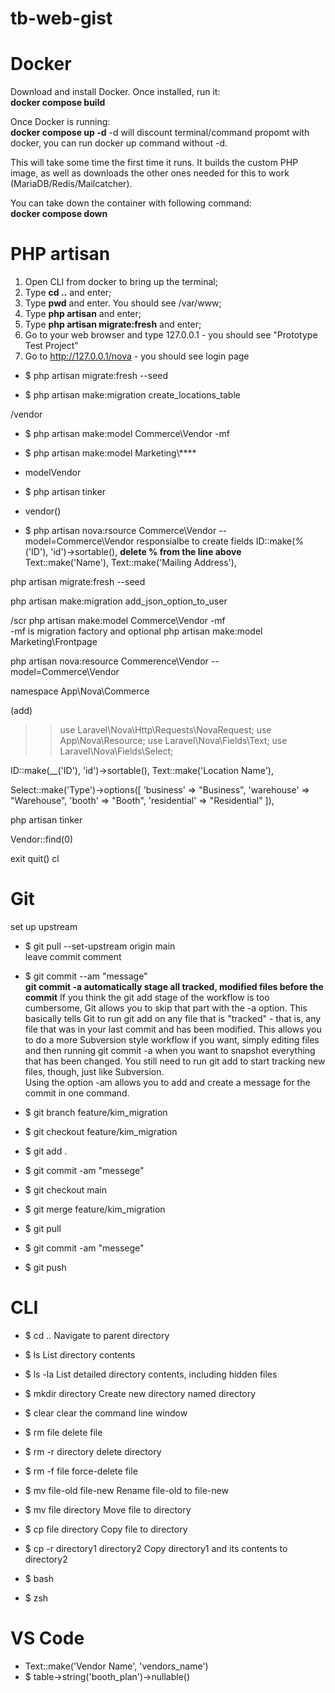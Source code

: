 # tb-web-gist

# Docker
Download and install Docker. Once installed, run it:
<br>**docker compose build**

Once Docker is running:
<br>**docker compose up -d**
-d will discount terminal/command propomt with docker, you can run docker up command without -d.

This will take some time the first time it runs. It builds the custom PHP image, as well as downloads the other ones needed for this to work (MariaDB/Redis/Mailcatcher).

You can take down the container with following command:
<br>**docker compose down**

# PHP artisan
1. Open CLI from docker to bring up the terminal;
2. Type **cd ..** and enter;
3. Type **pwd** and enter. You should see /var/www;
4. Type **php artisan** and enter;
5. Type **php artisan migrate:fresh** and enter;
6. Go to your web browser and type 127.0.0.1  -  you should see "Prototype Test Project"
7. Go to http://127.0.0.1/nova  - you should see login page

- $ php artisan migrate:fresh --seed

- $ php artisan make:migration create_locations_table

/vendor
- $ php artisan make:model Commerce\\Vendor -mf
- $ php artisan make:model Marketing\\****
- modelVendor

- $ php artisan tinker
- vendor()

- $ php artisan nova:rsource Commerce\\Vendor --model=Commerce\\Vendor
responsialbe to create fields
ID::make(_%_('ID'), 'id')->sortable(),
**delete % from the line above**
Text::make('Name'),
Text::make('Mailing Address'),

php artisan migrate:fresh --seed

php artisan make:migration add_json_option_to_user


/scr
php artisan make:model Commerce\\Vendor -mf  
-mf is migration factory and optional
php artisan make:model Marketing\\Frontpage

php artisan nova:resource Commerence\\Vendor --model=Commerce\\Vendor

namespace App\Nova\Commerce

(add)
>>use Laravel\Nova\Http\Requests\NovaRequest;
use App\Nova\Resource;
use Laravel\Nova\Fields\Text;
use Laravel\Nova\Fields\Select;

ID::make(__('ID'), 'id')->sortable(),
Text::make('Location Name'),

Select::make('Type')->options([
                    'business' => "Business",
                    'warehouse' => "Warehouse",
                    'booth' => "Booth",
                    'residential' => "Residential"
                    ]),

php artisan tinker

Vendor::find(0)

exit
quit()
cl



# Git
set up upstream
- $ git pull --set-upstream origin main  
leave commit comment  
- $ git commit --am "message"  
**git commit -a automatically stage all tracked, modified files before the commit** If you think the git add stage of the workflow is too cumbersome, Git allows you to skip that part with the -a option. This basically tells Git to run git add on any file that is "tracked" - that is, any file that was in your last commit and has been modified. This allows you to do a more Subversion style workflow if you want, simply editing files and then running git commit -a when you want to snapshot everything that has been changed. You still need to run git add to start tracking new files, though, just like Subversion.  
Using the option -am allows you to add and create a message for the commit in one command.

- $ git branch feature/kim_migration
- $ git checkout feature/kim_migration
- $ git add .
- $ git commit -am "messege"
- $ git checkout main
- $ git merge feature/kim_migration
- $ git pull
- $ git commit -am "messege"
- $ git push


# CLI
- $ cd .. Navigate to parent directory
- $ ls List directory contents
- $ ls -la List detailed directory contents, including hidden files
- $ mkdir directory Create new directory named directory
- $ clear clear the command line window
- $ rm file delete file
- $ rm -r directory delete directory
- $ rm -f file force-delete file
- $ mv file-old file-new Rename file-old to file-new
- $ mv file directory Move file to directory
- $ cp file directory Copy file to directory
- $ cp -r directory1 directory2 Copy directory1 and its contents to directory2

- $ bash
- $ zsh

# VS Code
- Text::make('Vendor Name', 'vendors_name')
- $ table->string('booth_plan')->nullable()
